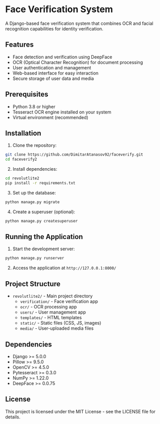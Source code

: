 # Face Verification System

A Django-based face verification system that combines OCR and facial recognition capabilities for identity verification.

## Features

- Face detection and verification using DeepFace
- OCR (Optical Character Recognition) for document processing
- User authentication and management
- Web-based interface for easy interaction
- Secure storage of user data and media

## Prerequisites

- Python 3.8 or higher
- Tesseract OCR engine installed on your system
- Virtual environment (recommended)

## Installation

1. Clone the repository:
```bash
git clone https://github.com/DimitarAtanasov92/faceverify.git
cd faceverify2
```

2. Install dependencies:
```bash
cd revolutlite2
pip install -r requirements.txt
```

3. Set up the database:
```bash
python manage.py migrate
```

4. Create a superuser (optional):
```bash
python manage.py createsuperuser
```

## Running the Application

1. Start the development server:
```bash
python manage.py runserver
```

2. Access the application at `http://127.0.0.1:8000/`

## Project Structure

- `revolutlite2/` - Main project directory
  - `verification/` - Face verification app
  - `ocr/` - OCR processing app
  - `users/` - User management app
  - `templates/` - HTML templates
  - `static/` - Static files (CSS, JS, images)
  - `media/` - User-uploaded media files

## Dependencies

- Django >= 5.0.0
- Pillow >= 9.5.0
- OpenCV >= 4.5.0
- Pytesseract >= 0.3.0
- NumPy >= 1.22.0
- DeepFace >= 0.0.75

## License

This project is licensed under the MIT License - see the LICENSE file for details. 
